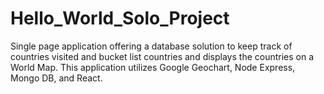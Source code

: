 # Hello_World_Solo_Project

Single page application offering a database solution to keep track of countries visited and bucket list countries and displays the countries on a World Map. This application utilizes Google Geochart, Node Express, Mongo DB, and React.  
